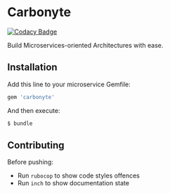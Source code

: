 # Carbonyte

[![Codacy Badge](https://api.codacy.com/project/badge/Grade/c87e4654cf134470ba9279b771656f2e)](https://app.codacy.com/gh/iMacTia/carbonyte?utm_source=github.com&utm_medium=referral&utm_content=iMacTia/carbonyte&utm_campaign=Badge_Grade_Settings)

Build Microservices-oriented Architectures with ease.

## Installation
Add this line to your microservice Gemfile:

```ruby
gem 'carbonyte'
```

And then execute:
```bash
$ bundle
```

## Contributing
Before pushing:
* Run `rubocop` to show code styles offences
* Run `inch` to show documentation state

